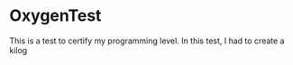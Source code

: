 # OxygenTest
This is a test to certify my programming level. In this test, I had to create a kilog 
